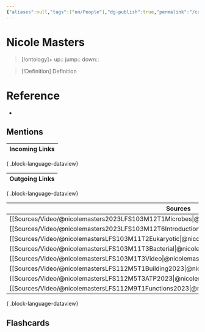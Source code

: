 ```yaml
---
{"aliases":null,"tags":["on/People"],"dg-publish":true,"permalink":"/cards/nicole-masters/","dgPassFrontmatter":true}
---
```


# Nicole Masters

> [!ontology]+
> up:: 
> jump:: 
> down:: 

> [!Definition] Definition

# Reference

- 

## Mentions

| Incoming Links |
| -------------- |

{ .block-language-dataview}

| Outgoing Links |
| -------------- |

{ .block-language-dataview}

| Sources                                                                                                   |
| --------------------------------------------------------------------------------------------------------- |
| [[Sources/Video/@nicolemasters2023LFS103M12T1Microbes\|@nicolemasters2023LFS103M12T1Microbes]]         |
| [[Sources/Video/@nicolemasters2023LFS103M12T6Introduction\|@nicolemasters2023LFS103M12T6Introduction]] |
| [[Sources/Video/@nicolemastersLFS103M11T2Eukaryotic\|@nicolemastersLFS103M11T2Eukaryotic]]             |
| [[Sources/Video/@nicolemastersLFS103M11T3Bacterial\|@nicolemastersLFS103M11T3Bacterial]]               |
| [[Sources/Video/@nicolemastersLFS103M1T3Video\|@nicolemastersLFS103M1T3Video]]                         |
| [[Sources/Video/@nicolemastersLFS112M5T1Building2023\|@nicolemastersLFS112M5T1Building2023]]           |
| [[Sources/Video/@nicolemastersLFS112M5T3ATP2023\|@nicolemastersLFS112M5T3ATP2023]]                     |
| [[Sources/Video/@nicolemastersLFS112M9T1Functions2023\|@nicolemastersLFS112M9T1Functions2023]]         |

{ .block-language-dataview}

## Flashcards
